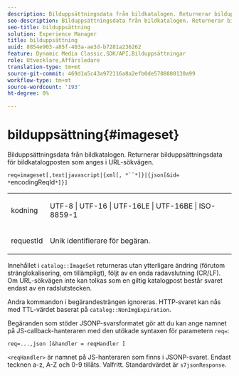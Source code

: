 ```yaml
---
description: Bilduppsättningsdata från bildkatalogen. Returnerar bilduppsättningsdata för bildkatalogposten som anges i URL-sökvägen.
seo-description: Bilduppsättningsdata från bildkatalogen. Returnerar bilduppsättningsdata för bildkatalogposten som anges i URL-sökvägen.
seo-title: bilduppsättning
solution: Experience Manager
title: bilduppsättning
uuid: 8854e903-a85f-403a-ae3d-b7281a236262
feature: Dynamic Media Classic,SDK/API,Bilduppsättningar
role: Utvecklare,Affärsledare
translation-type: tm+mt
source-git-commit: 469d1a5c43a972116a8a2efb0de5708800130a99
workflow-type: tm+mt
source-wordcount: '193'
ht-degree: 0%

---
```



# bilduppsättning{#imageset}

Bilduppsättningsdata från bildkatalogen. Returnerar bilduppsättningsdata för bildkatalogposten som anges i URL-sökvägen.

`req=imageset[,text|javascript|{xml[, *``*]}|{json[&id= *`encodingReqId`*]}]`

<table id="simpletable_86FF9E59B11D4C408F0D932D46CC2F8E"> 
 <tr class="strow"> 
  <td class="stentry"> <p><span class="codeph"><span class="varname"> kodning</span></span> </p> </td> 
  <td class="stentry"> <p><span class="codeph"> UTF-8 | UTF-16 | UTF-16LE | UTF-16BE | ISO-8859-1</span> </p></td> 
 </tr> 
 <tr class="strow"> 
  <td class="stentry"> <p><span class="codeph"><span class="varname"> requestId</span></span> </p></td> 
  <td class="stentry"> <p>Unik identifierare för begäran. </p></td> 
 </tr> 
</table>

Innehållet i `catalog::ImageSet` returneras utan ytterligare ändring (förutom stränglokalisering, om tillämpligt), följt av en enda radavslutning (CR/LF). Om URL-sökvägen inte kan tolkas som en giltig katalogpost består svaret endast av en radslutstecken.

Andra kommandon i begärandesträngen ignoreras. HTTP-svaret kan nås med TTL-värdet baserat på `catalog::NonImgExpiration`.

Begäranden som stöder JSONP-svarsformatet gör att du kan ange namnet på JS-callback-hanteraren med den utökade syntaxen för parametern `req=`:

`req=...,json [&handler = reqHandler ]`

`<reqHandler>` är namnet på JS-hanteraren som finns i JSONP-svaret. Endast tecknen a-z, A-Z och 0-9 tillåts. Valfritt. Standardvärdet är `s7jsonResponse`.
